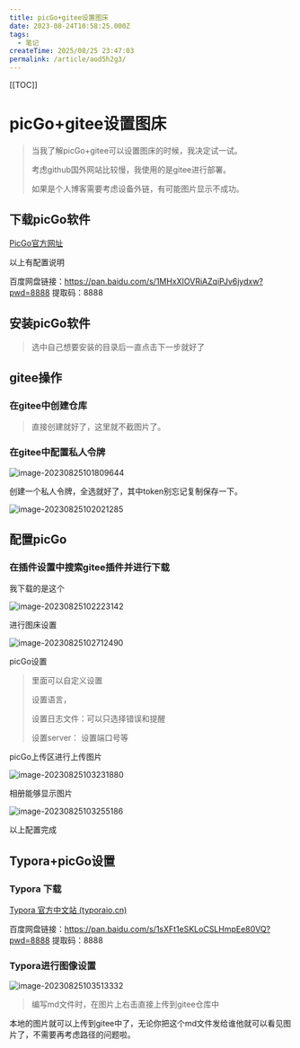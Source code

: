 ```yaml
---
title: picGo+gitee设置图床
date: 2023-08-24T10:58:25.000Z
tags:
  - 笔记
createTime: 2025/08/25 23:47:03
permalink: /article/aod5h2g3/
---
```



[//]: # (@[TOC]&#40;picGo+gitee+typora设置图床&#41;)
[[TOC]]
#   picGo+gitee设置图床

> 当我了解picGo+gitee可以设置图床的时候，我决定试一试。
>
> 考虑github国外网站比较慢，我使用的是gitee进行部署。
>
> 如果是个人博客需要考虑设备外链，有可能图片显示不成功。



##  下载picGo软件

[PicGo官方网址](https://picgo.github.io/PicGo-Doc/zh/)

以上有配置说明

百度网盘链接：https://pan.baidu.com/s/1MHxXIOVRiAZqiPJv6jydxw?pwd=8888 
提取码：8888

##  安装picGo软件

> 选中自己想要安装的目录后一直点击下一步就好了

##  gitee操作

###  在gitee中创建仓库

> 直接创建就好了，这里就不截图片了。

###  在gitee中配置私人令牌

![image-20230825101809644](https://huang-ruifang.gitee.io/pic-go/public/csdn/image-20230825101809644.png)



创建一个私人令牌，全选就好了，其中token别忘记复制保存一下。

![image-20230825102021285](https://huang-ruifang.gitee.io/pic-go/public/csdn/image-20230825102021285.png)

##  配置picGo

###  在插件设置中搜索gitee插件并进行下载

我下载的是这个

![image-20230825102223142](https://huang-ruifang.gitee.io/pic-go/public/csdn/image-20230825102223142.png)

进行图床设置

![image-20230825102712490](https://huang-ruifang.gitee.io/pic-go/public/csdn/image-20230825102712490.png)

picGo设置

> 里面可以自定义设置
>
> 设置语言，
>
> 设置日志文件：可以只选择错误和提醒
>
> 设置server： 设置端口号等

picGo上传区进行上传图片

![image-20230825103231880](https://huang-ruifang.gitee.io/pic-go/public/csdn/image-20230825103231880.png)

相册能够显示图片

![image-20230825103255186](https://huang-ruifang.gitee.io/pic-go/public/csdn/image-20230825103255186.png)

以上配置完成

##  Typora+picGo设置

### Typora 下载

[Typora 官方中文站 (typoraio.cn)](https://typoraio.cn/)

百度网盘链接：https://pan.baidu.com/s/1sXFt1eSKLoCSLHmpEe80VQ?pwd=8888 
提取码：8888

###  Typora进行图像设置

![image-20230825103513332](https://huang-ruifang.gitee.io/pic-go/public/csdn/image-20230825103513332.png)

> 编写md文件时，在图片上右击直接上传到gitee仓库中

本地的图片就可以上传到gitee中了，无论你把这个md文件发给谁他就可以看见图片了，不需要再考虑路径的问题啦。
